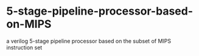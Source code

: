 # 5-stage-pipeline-processor-based-on-MIPS
a verilog 5-stage pipeline processor based on the subset of MIPS instruction set

